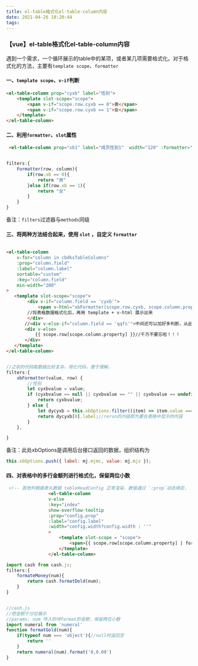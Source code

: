 ```yaml
---
title: el-table格式化el-table-column内容
date: 2021-04-26 18:20:44
tags:
---
```

### 【vue】el-table格式化el-table-column内容

遇到一个需求，一个循环展示的table中的某项，或者某几项需要格式化。对于格式化的方法，主要有`template scope`、`formatter`

#### 一、`template scope`、`v-if`判断

```html
<el-table-column prop="cyxb" label="性别">
    <template slot-scope="scope">
        <span v-if="scope.row.cyxb == 0">男</span>
        <span v-if="scope.row.cyxb == 1">女</span>
    </template>
</el-table-column>

```

#### 二、利用`formatter`、`slot`属性

```html
 <el-table-column prop="xb1" label="成员性别1"  width="120" :formatter="Formatter">

```

```javaScript

filters:{
    Formatter(row, column){
        if(row.xb == 0){
            return "男"
        }else if(row.xb == 1){
            return "女"
        }
    }
}

```

备注：`filters`过滤器与`methods`同级

#### 三、将两种方法结合起来，使用 `slot` ，自定义 `formatter`

```html

<el-table-column
    v-for="column in cbdksTableColumns"
    :prop="column.field"
    :label="column.label"
    sortable="custom"
    :key="column.field"
    min-width="200"
>
   <template slot-scope="scope">
        <div v-if="column.field == 'cyxb'">
            <span v-html="xbFormatter(scope.row.cyxb, scope.column.property)"></span>
        //将表格数据格式化后，再用 template + v-html 展示出来
        </div>
       //<div v-else-if="column.field == 'qqfs'">中间还可以加好多判断，从此针对某列的值进行格式化。
       <div v-else>
           {{ scope.row[scope.column.property] }}//千万不要忘啦！！！
       </div>
   </template>
</el-table-column>


```

```javascript

//之前的代码取数据比较复杂，简化代码，便于理解。
filters:{
    xbFormatter(value, row) {
        //性别
        let cyxbvalue = value;
        if (cyxbvalue == null || cyxbvalue == "" || cyxbvalue == undefined) {
            return cyxbvalue;
        } else {
            let dycyxb = this.xbOptions.filter((item) => item.value === cyxbvalue);//filter过滤方法（看自己的情况、需求）
            return dycyxb[0].label;//rerun的内容即为要在表格中显示的内容
        }
    },

}


```

备注：此处xbOptions是调用后台接口返回的数据，组织结构为

```javascript
this.xbOptions.push({ label: mj.mjmc, value: mj.mjz });
```

#### 四、对表格中的多行金额列进行格式化，保留两位小数

```html
 <!-- 其他列根据表头数据 tableHeadConfig 正常渲染，数值通过 `:prop`动态绑定， tableHeadConfig 数据中的prop的值是 tableData 中的item的key，即每列的prop值绑定在table中 -->
                <el-table-column 
                v-else
                :key="index"
                show-overflow-tooltip
                :prop="config.prop"
                :label="config.label"
                :width="config.width?config.width : ''"
                >
                    <template slot-scope = "scope">
                        <span>{{ scope.row[scope.column.property] | formateMoney }}</span>
                    </template>
                </el-table-column>
```

```javascript
import cash from cash.js;
filters:{
    formateMoney(num){
        return cash.formatDold(num);
    }
}
```

```javascript

//cash.js
//把金额千分位展示
//params: num 传入的待format的金额，保留两位小数
import numeral from 'numeral'
function formatGold(num){
    if(typeof num === 'object'){//null时返回空
        return ''
    }
    return numeral(num).format('0,0.00')
}
```
